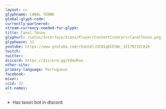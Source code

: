```yaml
---
layout: cc
glyphname: CANAL TENNO
global-glyph-code:
currently-partnered:
stream-currency-needed-for-glyph:
title: Canal Tenno
glyphurl: /Lotus/Interface/Icons/Player/ContentCreators/CanalTenno.png
glyphwave: 11
youtube: https://www.youtube.com/channel/UCW1q8IESWc_Z2I76t3ZrAZA
twitch:
twitter:
discord: https://discord.gg/V9mnRsw
other-site:
primary-language: Portuguese
facebook:
mixer:
ccid: 32
alt-names:
---
```

* Has taxon bot in discord
